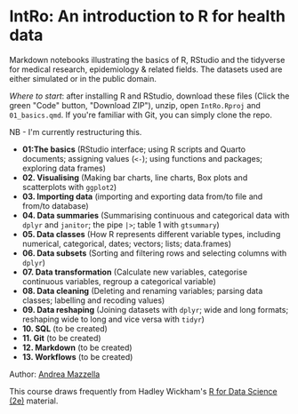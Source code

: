 # IntRo: An introduction to R for health data

Markdown notebooks illustrating the basics of R, RStudio and the tidyverse for medical research, epidemiology & related fields. The datasets used are either simulated or in the public domain.

*Where to start*: after installing R and RStudio, download these files (Click the green "Code" button, "Download ZIP"), unzip, open `IntRo.Rproj` and `01_basics.qmd`. If you're familiar with Git, you can simply clone the repo.

NB - I'm currently restructuring this.

- **01:The basics** (RStudio interface; using R scripts and Quarto documents; assigning values (`<-`); using functions and packages; exploring data frames)
- **02. Visualising** (Making bar charts, line charts, Box plots and scatterplots with `ggplot2`)
- **03. Importing data** (importing and exporting data from/to file and from/to database)
- **04. Data summaries** (Summarising continuous and categorical data with `dplyr` and `janitor`; the pipe `|>`; table 1 with `gtsummary`)
- **05. Data classes** (How R represents different variable types, including numerical, categorical, dates; vectors; lists; data.frames)
- **06. Data subsets** (Sorting and filtering rows and selecting columns with `dplyr`)
- **07. Data transformation** (Calculate new variables, categorise continuous variables, regroup a categorical variable)
- **08. Data cleaning** (Deleting and renaming variables; parsing data classes; labelling and recoding values)
- **09. Data reshaping** (Joining datasets with `dplyr`; wide and long formats; reshaping wide to long and vice versa with `tidyr`)
- **10. SQL** (to be created)
- **11. Git** (to be created)
- **12. Markdown** (to be created)
- **13. Workflows** (to be created)

Author: [Andrea Mazzella](https://github.com/andreamazzella)

This course draws frequently from Hadley Wickham's [R for Data Science (2e)](https://r4ds.hadley.nz) material.
